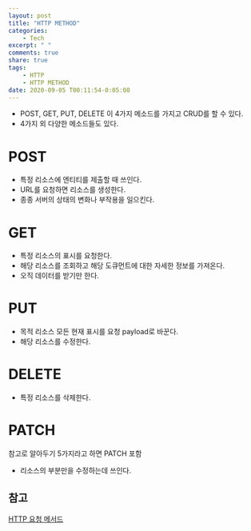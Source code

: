 ```yaml
---
layout: post
title: "HTTP METHOD"
categories:
    - Tech
excerpt: " "
comments: true
share: true
tags:
    - HTTP
    - HTTP METHOD
date: 2020-09-05 T00:11:54-0:05:00
---
```


-   POST, GET, PUT, DELETE 이 4가지 메소드를 가지고 CRUD를 할 수 있다.
-   4가지 외 다양한 메소드들도 있다.

# POST

-   특정 리소스에 엔티티를 제출할 때 쓰인다.
-   URL를 요청하면 리소스를 생성한다.
-   종종 서버의 상태의 변화나 부작용을 일으킨다.

# GET

-   특정 리소스의 표시를 요청한다.
-   해당 리소스를 조회하고 해당 도큐먼트에 대한 자세한 정보를 가져온다.
-   오직 데이터를 받기만 한다.

# PUT

-   목적 리소스 모든 현재 표시를 요청 payload로 바꾼다.
-   해당 리소스를 수정한다.

# DELETE

-   특정 리소스를 삭제한다.

# PATCH

참고로 알아두기 5가지라고 하면 PATCH 포함

-   리소스의 부분만을 수정하는데 쓰인다.

## 참고

[HTTP 요청 메서드](https://developer.mozilla.org/ko/docs/Web/HTTP/Methods)